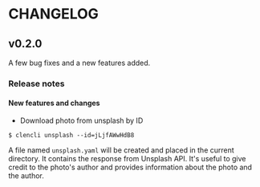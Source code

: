 # CHANGELOG

## v0.2.0

A few bug fixes and a new features added.

### Release notes

#### New features and changes

* Download photo from unsplash by ID

```
$ clencli unsplash --id=jLjfAWwHdB8
```

A file named `unsplash.yaml` will be created and placed in the current directory. It contains the response from Unsplash API.
It's useful to give credit to the photo's author and provides information about the photo and the author.
